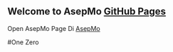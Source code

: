 ## Welcome to AsepMo [GitHub Pages](https://github.com/GithubPages/)
Open AsepMo Page Di [AsepMo](https://aweb41.github.io/AsepMo/)

#One Zero
